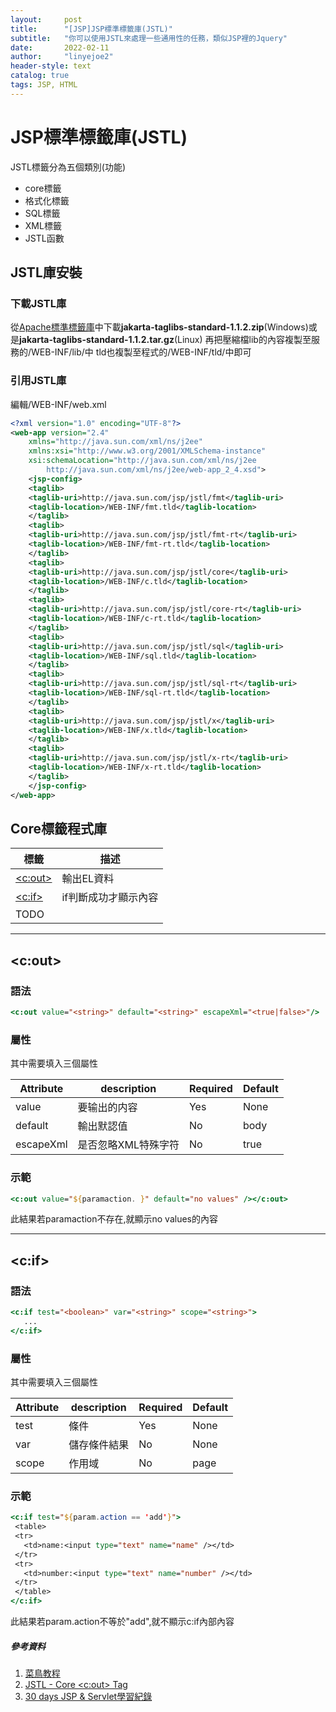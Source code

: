 ```yaml
---
layout:     post
title:      "[JSP]JSP標準標籤庫(JSTL)"
subtitle:   "你可以使用JSTL來處理一些通用性的任務，類似JSP裡的Jquery"
date:       2022-02-11
author:     "linyejoe2"
header-style: text
catalog: true
tags: JSP, HTML
---
```


#  JSP標準標籤庫(JSTL)

JSTL標籤分為五個類別(功能)
+ core標籤
+ 格式化標籤
+ SQL標籤
+ XML標籤
+ JSTL函數
<!--more-->


## JSTL庫安裝

### 下載JSTL庫
從[Apache標準標籤庫](http://archive.apache.org/dist/jakarta/taglibs/standard/binaries/)中下載**jakarta-taglibs-standard-1.1.2.zip**(Windows)或是**jakarta-taglibs-standard-1.1.2.tar.gz**(Linux)
再把壓縮檔lib的內容複製至服務的/WEB-INF/lib/中
tld也複製至程式的/WEB-INF/tld/中即可

### 引用JSTL庫

編輯/WEB-INF/web.xml 

```xml
<?xml version="1.0" encoding="UTF-8"?>
<web-app version="2.4" 
    xmlns="http://java.sun.com/xml/ns/j2ee" 
    xmlns:xsi="http://www.w3.org/2001/XMLSchema-instance"
    xsi:schemaLocation="http://java.sun.com/xml/ns/j2ee 
        http://java.sun.com/xml/ns/j2ee/web-app_2_4.xsd">
    <jsp-config>
    <taglib>
    <taglib-uri>http://java.sun.com/jsp/jstl/fmt</taglib-uri>
    <taglib-location>/WEB-INF/fmt.tld</taglib-location>
    </taglib>
    <taglib>
    <taglib-uri>http://java.sun.com/jsp/jstl/fmt-rt</taglib-uri>
    <taglib-location>/WEB-INF/fmt-rt.tld</taglib-location>
    </taglib>
    <taglib>
    <taglib-uri>http://java.sun.com/jsp/jstl/core</taglib-uri>
    <taglib-location>/WEB-INF/c.tld</taglib-location>
    </taglib>
    <taglib>
    <taglib-uri>http://java.sun.com/jsp/jstl/core-rt</taglib-uri>
    <taglib-location>/WEB-INF/c-rt.tld</taglib-location>
    </taglib>
    <taglib>
    <taglib-uri>http://java.sun.com/jsp/jstl/sql</taglib-uri>
    <taglib-location>/WEB-INF/sql.tld</taglib-location>
    </taglib>
    <taglib>
    <taglib-uri>http://java.sun.com/jsp/jstl/sql-rt</taglib-uri>
    <taglib-location>/WEB-INF/sql-rt.tld</taglib-location>
    </taglib>
    <taglib>
    <taglib-uri>http://java.sun.com/jsp/jstl/x</taglib-uri>
    <taglib-location>/WEB-INF/x.tld</taglib-location>
    </taglib>
    <taglib>
    <taglib-uri>http://java.sun.com/jsp/jstl/x-rt</taglib-uri>
    <taglib-location>/WEB-INF/x-rt.tld</taglib-location>
    </taglib>
    </jsp-config>
</web-app>
```

## Core標籤程式庫

|標籤|描述|
|---|---|
|[<c:out>](#lt-c-out-gt)|輸出EL資料|
|[<c:if>](#lt-c-if-gt)|if判斷成功才顯示內容|
|TODO||

--------------------------------

## <c:out>

### 語法
```jsp
<c:out value="<string>" default="<string>" escapeXml="<true|false>"/>
```

### 屬性
其中需要填入三個屬性

|Attribute|description|Required|Default|
|-|-|-|-|
|value|要输出的内容|Yes|None|
|default|輸出默認值|No|body|
|escapeXml|是否忽略XML特殊字符|No|true|

### 示範
```jsp
<c:out value="${paramaction. }" default="no values" /></c:out>
```
此結果若paramaction不存在,就顯示no values的內容

--------------------------------

## <c:if>

### 語法
```jsp
<c:if test="<boolean>" var="<string>" scope="<string>">
   ...
</c:if>
```

### 屬性
其中需要填入三個屬性

|Attribute|description|Required|Default|
|-|-|-|-|
|test|條件|Yes|None|
|var|儲存條件結果|No|None|
|scope|作用域|No|page|

### 示範
```jsp
<c:if test="${param.action == 'add'}">
 <table>
 <tr>
   <td>name:<input type="text" name="name" /></td>
 </tr>
 <tr>
   <td>number:<input type="text" name="number" /></td>
 </tr>
 </table>
</c:if>
```
此結果若param.action不等於"add",就不顯示c:if內部內容

##### 參考資料
1. [菜鳥教程](https://www.runoob.com/jsp/jsp-jstl.html)
2. [JSTL - Core <c:out> Tag](https://www.tutorialspoint.com/jsp/jstl_core_out_tag.htm)
3. [30 days JSP & Servlet學習紀錄](https://ithelp.ithome.com.tw/articles/10186941)